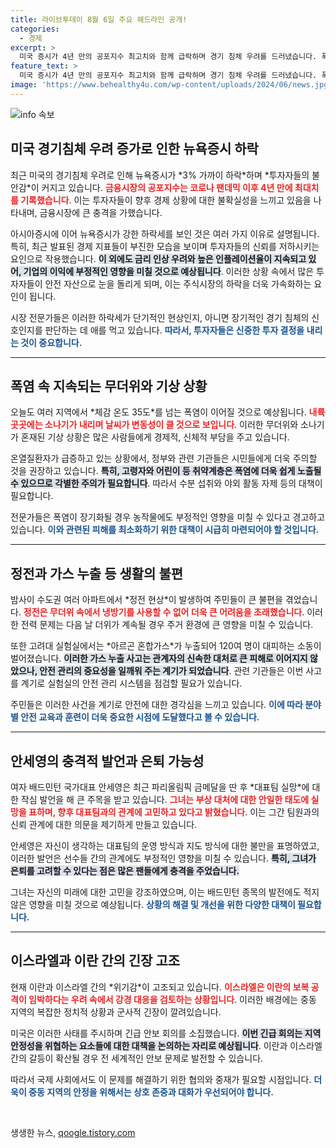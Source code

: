 ```yaml
---
title: 라이브투데이 8월 6일 주요 헤드라인 공개!
categories:
  - 경제
excerpt: >
  미국 증시가 4년 만의 공포지수 최고치와 함께 급락하며 경기 침체 우려를 드러냈습니다. 폭염과 정전 사태가 이어지는 가운데, 배드민턴 스타 안세영의 은퇴 가능성 발언과 이란의 보복 기조로 중동 긴장도 심화되고 있습니다. 클릭해서 자세히 알아보세요!
feature_text: >
  미국 증시가 4년 만의 공포지수 최고치와 함께 급락하며 경기 침체 우려를 드러냈습니다. 폭염과 정전 사태가 이어지는 가운데, 배드민턴 스타 안세영의 은퇴 가능성 발언과 이란의 보복 기조로 중동 긴장도 심화되고 있습니다. 클릭해서 자세히 알아보세요!
image: 'https://www.behealthy4u.com/wp-content/uploads/2024/06/news.jpg'
---
```


<p><img src="https://www.behealthy4u.com/wp-content/uploads/2024/06/news.jpg" alt="info 속보" /></p>

<h2 data-ke-size="size26">미국 경기침체 우려 증가로 인한 뉴욕증시 하락</h2>

<p data-ke-size="size16">최근 미국의 경기침체 우려로 인해 뉴욕증시가 *3% 가까이 하락*하며 *투자자들의 불안감*이 커지고 있습니다. <b><span style="color: #ee2323;">금융시장의 공포지수는 코로나 팬데믹 이후 4년 만에 최대치를 기록했습니다</span></b>. 이는 투자자들이 향후 경제 상황에 대한 불확실성을 느끼고 있음을 나타내며, 금융시장에 큰 충격을 가했습니다.</p>

<p data-ke-size="size16">아시아증시에 이어 뉴욕증시가 강한 하락세를 보인 것은 여러 가지 이유로 설명됩니다. 특히, 최근 발표된 경제 지표들이 부진한 모습을 보이며 투자자들의 신뢰를 저하시키는 요인으로 작용했습니다. <b><span style="background-color: #21538527;">이 외에도 금리 인상 우려와 높은 인플레이션율이 지속되고 있어, 기업의 이익에 부정적인 영향을 미칠 것으로 예상됩니다</span></b>. 이러한 상황 속에서 많은 투자자들이 안전 자산으로 눈을 돌리게 되며, 이는 주식시장의 하락을 더욱 가속화하는 요인이 됩니다.</p>

<p data-ke-size="size16">시장 전문가들은 이러한 하락세가 단기적인 현상인지, 아니면 장기적인 경기 침체의 신호인지를 판단하는 데 애를 먹고 있습니다. <b><span style="color: #1a5490;">따라서, 투자자들은 신중한 투자 결정을 내리는 것이 중요합니다.</span></b></p>

<hr>

<h2 data-ke-size="size26">폭염 속 지속되는 무더위와 기상 상황</h2>

<p data-ke-size="size16">오늘도 여러 지역에서 *체감 온도 35도*를 넘는 폭염이 이어질 것으로 예상됩니다. <b><span style="color: #ee2323;">내륙 곳곳에는 소나기가 내리며 날씨가 변동성이 클 것으로 보입니다</span></b>. 이러한 무더위와 소나기가 혼재된 기상 상황은 많은 사람들에게 경제적, 신체적 부담을 주고 있습니다.</p>

<p data-ke-size="size16">온열질환자가 급증하고 있는 상황에서, 정부와 관련 기관들은 시민들에게 더욱 주의할 것을 권장하고 있습니다. <b><span style="background-color: #21538527;">특히, 고령자와 어린이 등 취약계층은 폭염에 더욱 쉽게 노출될 수 있으므로 각별한 주의가 필요합니다</span></b>. 따라서 수분 섭취와 야외 활동 자제 등의 대책이 필요합니다.</p>

<p data-ke-size="size16">전문가들은 폭염이 장기화될 경우 농작물에도 부정적인 영향을 미칠 수 있다고 경고하고 있습니다. <b><span style="color: #1a5490;">이와 관련된 피해를 최소화하기 위한 대책이 시급히 마련되어야 할 것입니다.</span></b></p>

<hr>

<h2 data-ke-size="size26">정전과 가스 누출 등 생활의 불편</h2>

<p data-ke-size="size16">밤사이 수도권 여러 아파트에서 *정전 현상*이 발생하여 주민들이 큰 불편을 겪었습니다. <b><span style="color: #ee2323;">정전은 무더위 속에서 냉방기를 사용할 수 없어 더욱 큰 어려움을 초래했습니다</span></b>. 이러한 전력 문제는 다음 날 더위가 계속될 경우 주거 환경에 큰 영향을 미칠 수 있습니다.</p>

<p data-ke-size="size16">또한 고려대 실험실에서는 *아르곤 혼합가스*가 누출되어 120여 명이 대피하는 소동이 벌어졌습니다. <b><span style="background-color: #21538527;">이러한 가스 누출 사고는 관계자의 신속한 대처로 큰 피해로 이어지지 않았으나, 안전 관리의 중요성을 일깨워 주는 계기가 되었습니다</span></b>. 관련 기관들은 이번 사고를 계기로 실험실의 안전 관리 시스템을 점검할 필요가 있습니다.</p>

<p data-ke-size="size16">주민들은 이러한 사건을 계기로 안전에 대한 경각심을 느끼고 있습니다. <b><span style="color: #1a5490;">이에 따라 분야별 안전 교육과 훈련이 더욱 중요한 시점에 도달했다고 볼 수 있습니다.</span></b></p>

<hr>

<h2 data-ke-size="size26">안세영의 충격적 발언과 은퇴 가능성</h2>

<p data-ke-size="size16">여자 배드민턴 국가대표 안세영은 최근 파리올림픽 금메달을 딴 후 *대표팀 실망*에 대한 작심 발언을 해 큰 주목을 받고 있습니다. <b><span style="color: #ee2323;">그녀는 부상 대처에 대한 안일한 태도에 실망을 표하며, 향후 대표팀과의 관계에 고민하고 있다고 밝혔습니다</span></b>. 이는 그간 팀원과의 신뢰 관계에 대한 의문을 제기하게 만들고 있습니다.</p>

<p data-ke-size="size16">안세영은 자신이 생각하는 대표팀의 운영 방식과 지도 방식에 대한 불만을 표명하였고, 이러한 발언은 선수들 간의 관계에도 부정적인 영향을 미칠 수 있습니다. <b><span style="background-color: #21538527;">특히, 그녀가 은퇴를 고려할 수 있다는 점은 많은 팬들에게 충격을 주었습니다.</span></b></p>

<p data-ke-size="size16">그녀는 자신의 미래에 대한 고민을 강조하였으며, 이는 배드민턴 종목의 발전에도 적지 않은 영향을 미칠 것으로 예상됩니다. <b><span style="color: #1a5490;">상황의 해결 및 개선을 위한 다양한 대책이 필요합니다.</span></b></p>

<hr>

<h2 data-ke-size="size26">이스라엘과 이란 간의 긴장 고조</h2>

<p data-ke-size="size16">현재 이란과 이스라엘 간의 *위기감*이 고조되고 있습니다. <b><span style="color: #ee2323;">이스라엘은 이란의 보복 공격이 임박하다는 우려 속에서 강경 대응을 검토하는 상황입니다</span></b>. 이러한 배경에는 중동 지역의 복잡한 정치적 상황과 군사적 긴장이 깔려있습니다.</p>

<p data-ke-size="size16">미국은 이러한 사태를 주시하며 긴급 안보 회의를 소집했습니다. <b><span style="background-color: #21538527;">이번 긴급 회의는 지역 안정성을 위협하는 요소들에 대한 대책을 논의하는 자리로 예상됩니다</span></b>. 이란과 이스라엘 간의 갈등이 확산될 경우 전 세계적인 안보 문제로 발전할 수 있습니다.</p>

<p data-ke-size="size16">따라서 국제 사회에서도 이 문제를 해결하기 위한 협의와 중재가 필요할 시점입니다. <b><span style="color: #1a5490;">더욱이 중동 지역의 안정을 위해서는 상호 존중과 대화가 우선되어야 합니다.</span></b></p>

<p data-ke-size="size16">&nbsp;</p>
생생한 뉴스, <a href="https://qoogle.tistory.com" rel="dofollow">qoogle.tistory.com</a>


